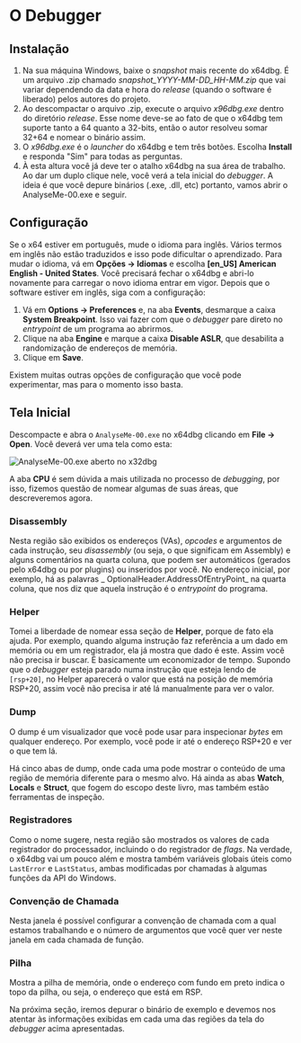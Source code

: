 # O Debugger

## Instalação

1. Na sua máquina Windows, baixe o _snapshot_ mais recente do x64dbg. É um arquivo .zip chamado _snapshot\_YYYY-MM-DD\_HH-MM.zip_ que vai variar dependendo da data e hora do _release_ (quando o software é liberado) pelos autores do projeto.
2. Ao descompactar o arquivo .zip, execute o arquivo _x96dbg.exe_ dentro do diretório _release_. Esse nome deve-se ao fato de que o x64dbg tem suporte tanto a 64 quanto a 32-bits, então o autor resolveu somar 32+64 e nomear o binário assim.
3. O _x96dbg.exe_ é o _launcher_ do x64dbg e tem três botões. Escolha **Install** e responda "Sim" para todas as perguntas.
4. À esta altura você já deve ter o atalho x64dbg na sua área de trabalho. Ao dar um duplo clique nele, você verá a tela inicial do _debugger_. A ideia é que você depure binários (.exe, .dll, etc) portanto, vamos abrir o AnalyseMe-00.exe e seguir.

## Configuração

Se o x64 estiver em português, mude o idioma para inglês. Vários termos em inglês não estão traduzidos e isso pode dificultar o aprendizado. Para mudar o idioma, vá em **Opções -\> Idiomas** e escolha **[en\_US] American English - United States**. Você precisará fechar o x64dbg e abri-lo novamente para carregar o novo idioma entrar em vigor. Depois que o software estiver em inglês, siga com a configuração:

1. Vá em **Options -\> Preferences** e, na aba **Events**, desmarque a caixa **System Breakpoint**. Isso vai fazer com que o _debugger_ pare direto no _entrypoint_ de um programa ao abrirmos.
2. Clique na aba **Engine** e marque a caixa **Disable ASLR**, que desabilita a randomização de endereços de memória.
3. Clique em **Save**.

Existem muitas outras opções de configuração que você pode experimentar, mas para o momento isso basta.

## Tela Inicial

Descompacte e abra o `AnalyseMe-00.exe` no x64dbg clicando em **File -\> Open**. Você deverá ver uma tela como esta:

![AnalyseMe-00.exe aberto no x32dbg][image-1]

A aba **CPU** é sem dúvida a mais utilizada no processo de _debugging_, por isso, fizemos questão de nomear algumas de suas áreas, que descreveremos agora.

### Disassembly

Nesta região são exibidos os endereços (VAs), _opcodes_ e argumentos de cada instrução, seu _disassembly_ (ou seja, o que significam em Assembly) e alguns comentários na quarta coluna, que podem ser automáticos (gerados pelo x64dbg ou por plugins) ou inseridos por você. No endereço inicial, por exemplo, há as  palavras _ OptionalHeader.AddressOfEntryPoint_ na quarta coluna, que nos diz que aquela instrução é o  _entrypoint_ do programa.

### Helper

Tomei a liberdade de nomear essa seção de **Helper**, porque de fato ela ajuda. Por exemplo, quando alguma instrução faz referência a um dado em memória ou em um registrador, ela já mostra que dado é este. Assim você não precisa ir buscar. É basicamente um economizador de tempo. Supondo que o _debugger_ esteja parado numa instrução que esteja lendo de `[rsp+20]`, no Helper aparecerá o valor que está na posição de memória RSP+20, assim você não precisa ir até lá manualmente para ver o valor.

### Dump

O dump é um visualizador que você pode usar para inspecionar _bytes_ em qualquer endereço. Por exemplo, você pode ir até o endereço RSP+20 e ver o que tem lá.

Há cinco abas de dump, onde cada uma pode mostrar o conteúdo de uma região de memória diferente para o mesmo alvo. Há ainda as abas **Watch**, **Locals** e **Struct**, que fogem do escopo deste livro, mas também estão ferramentas de inspeção.

### Registradores

Como o nome sugere, nesta região são mostrados os valores de cada registrador do processador, incluindo o do registrador de _flags_. Na verdade, o x64dbg vai um pouco além e mostra também variáveis globais úteis como `LastError` e `LastStatus`, ambas modificadas por chamadas à algumas funções da API do Windows.

### Convenção de Chamada

Nesta janela é possível configurar a convenção de chamada com a qual estamos trabalhando e o número de argumentos que você quer ver neste janela em cada chamada de função.

### Pilha

Mostra a pilha de memória, onde o endereço com fundo em preto indica o topo da pilha, ou seja, o endereço que está em RSP.

Na próxima seção, iremos depurar o binário de exemplo e devemos nos atentar às informações exibidas em cada uma das regiões da tela do _debugger_ acima apresentadas.


[image-1]:	../.gitbook/assets/x32dbg%5C_01.png